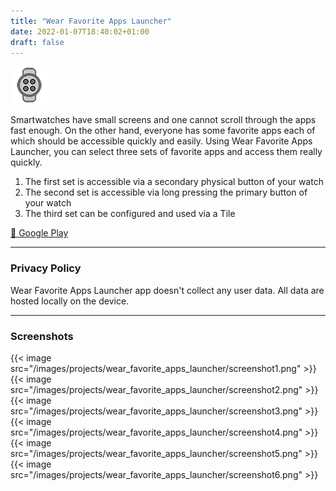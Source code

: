 ```yaml
---
title: "Wear Favorite Apps Launcher"
date: 2022-01-07T18:40:02+01:00
draft: false
---
```


![icon](/images/projects/wear_favorite_apps_launcher/icon.png)

Smartwatches have small screens and one cannot scroll through the apps fast enough. On the other hand, everyone has some favorite apps each of which should be accessible quickly and easily. Using Wear Favorite Apps Launcher, you can select three sets of favorite apps and access them really quickly. 

1. The first set is accessible via a secondary physical button of your watch
2. The second set is accessible via long pressing the primary button of your watch
3. The third set can be configured and used via a Tile

[🔗 Google Play](https://play.google.com/store/apps/details?id=com.mbt925.wear.favoriteappslauncher)

---

### Privacy Policy
Wear Favorite Apps Launcher app doesn't collect any user data. All data are hosted locally on the device.

---

### Screenshots

{{< image src="/images/projects/wear_favorite_apps_launcher/screenshot1.png" >}}
{{< image src="/images/projects/wear_favorite_apps_launcher/screenshot2.png" >}}
{{< image src="/images/projects/wear_favorite_apps_launcher/screenshot3.png" >}}
{{< image src="/images/projects/wear_favorite_apps_launcher/screenshot4.png" >}}
{{< image src="/images/projects/wear_favorite_apps_launcher/screenshot5.png" >}}
{{< image src="/images/projects/wear_favorite_apps_launcher/screenshot6.png" >}}